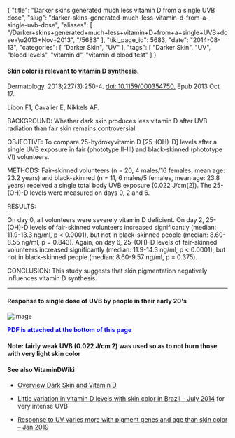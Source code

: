 {
    "title": "Darker skins generated much less vitamin D from a single UVB dose",
    "slug": "darker-skins-generated-much-less-vitamin-d-from-a-single-uvb-dose",
    "aliases": [
        "/Darker+skins+generated+much+less+vitamin+D+from+a+single+UVB+dose+\u2013+Nov+2013",
        "/5683"
    ],
    "tiki_page_id": 5683,
    "date": "2014-08-13",
    "categories": [
        "Darker Skin",
        "UV"
    ],
    "tags": [
        "Darker Skin",
        "UV",
        "blood levels",
        "vitamin d",
        "vitamin d blood test"
    ]
}


#### Skin color is relevant to vitamin D synthesis.

Dermatology. 2013;227(3):250-4. [doi: 10.1159/000354750.](https://doi.org/10.1159/000354750.) Epub 2013 Oct 17.

Libon F1, Cavalier E, Nikkels AF.

BACKGROUND: Whether dark skin produces less vitamin D after UVB radiation than fair skin remains controversial.

OBJECTIVE: To compare 25-hydroxyvitamin D <span>[25-(OH)-D]</span> levels after a single UVB exposure in fair (phototype II-III) and black-skinned (phototype VI) volunteers.

METHODS: Fair-skinned volunteers (n = 20, 4 males/16 females, mean age: 23.2 years) and black-skinned (n = 11, 6 males/5 females, mean age: 23.8 years) received a single total body UVB exposure (0.022 J/cm(2)). The 25-(OH)-D levels were measured on days 0, 2 and 6.

RESULTS:

On day 0, all volunteers were severely vitamin D deficient. On day 2, 25-(OH)-D levels of fair-skinned volunteers increased significantly (median: 11.9-13.3 ng/ml, p < 0.0001), but not in black-skinned people (median: 8.60-8.55 ng/ml, p = 0.843). Again, on day 6, 25-(OH)-D levels of fair-skinned volunteers increased significantly (median: 11.9-14.3 ng/ml, p < 0.0001), but not in black-skinned people (median: 8.60-9.57 ng/ml, p = 0.375).

CONCLUSION: This study suggests that skin pigmentation negatively influences vitamin D synthesis.

---

#### Response to single dose of UVB by people in their early 20's

<img src="https://d378j1rmrlek7x.cloudfront.net/attachments/jpeg/darker-skin-uvb-edited.jpg" alt="image">

 **<span style="color:#00F;">PDF is attached at the bottom of this page</span>** 

#### Note: fairly weak UVB (0.022 J/cm 2) was used so as to not burn those with very light skin color

#### See also VitaminDWiki

* [Overview Dark Skin and Vitamin D](/tags/overview-dark-skin-and-vitamin-d.html)

* [Little variation in vitamin D levels with skin color in Brazil – July 2014](/tags/little-variation-in-vitamin-d-levels-with-skin-color-in-brazil-july-2014.html)  for very intense UVB

* [Response to UV varies more with pigment genes and age than skin color – Jan 2019](/tags/response-to-uv-varies-more-with-pigment-genes-and-age-than-skin-color-jan-2019.html)